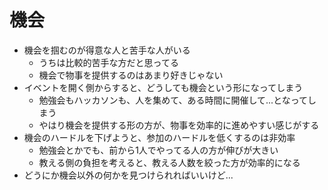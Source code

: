 # 機会

- 機会を掴むのが得意な人と苦手な人がいる
  - うちは比較的苦手な方だと思ってる
  - 機会で物事を提供するのはあまり好きじゃない
- イベントを開く側からすると、どうしても機会という形になってしまう
  - 勉強会もハッカソンも、人を集めて、ある時間に開催して...となってしまう
  - やはり機会を提供する形の方が、物事を効率的に進めやすい感じがする
- 機会のハードルを下げようと、参加のハードルを低くするのは非効率
  - 勉強会とかでも、前から1人でやってる人の方が伸びが大きい
  - 教える側の負担を考えると、教える人数を絞った方が効率的になる
- どうにか機会以外の何かを見つけられればいいけど...
